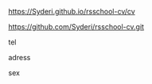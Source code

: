 https://Syderi.github.io/rsschool-cv/cv

https://github.com/Syderi/rsschool-cv.git

tel

adress

sex
